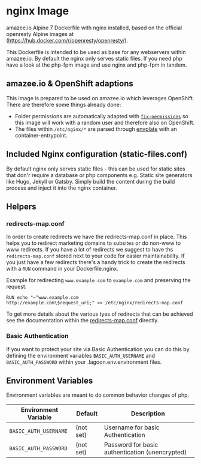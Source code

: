 # nginx Image
amazee.io Alpine 7 Dockerfile with nginx installed, based on the official openresty Alpine images at (https://hub.docker.com/r/openresty/openresty/).

This Dockerfile is intended to be used as base for any webservers within amazee.io. By default the nginx only serves static files. If you need php have a look at the php-fpm image and use nginx and php-fpm in tandem.

## amazee.io & OpenShift adaptions
This image is prepared to be used on amazee.io which leverages OpenShift. There are therefore some things already done:

- Folder permissions are automatically adapted with [`fix-permissions`](https://github.com/sclorg/s2i-base-container/blob/master/bin/fix-permissions) so this image will work with a random user and therefore also on OpenShift.
- The files within `/etc/nginx/*` are parsed through [envplate](https://github.com/kreuzwerker/envplate) with an container-entrypoint.

## Included Nginx configuration (static-files.conf)
By default nginx only serves static files - this can be used for static sites that don'r require a database or php components e.g. Static site generators like Hugo, Jekyll or Gatsby. Simply build the content during the build process and inject it into the nginx container.

## Helpers
### redirects-map.conf
In order to create redirects we have the redirects-map.conf in place. This helps you to redirect marketing domains to subsites or do non-www to www redirects.
If you have a lot of redirects we suggest to have ths `redirects-map.conf` stored next to your code for easier maintainability.
If you just have a few redirects there's a handy trick to create the redirects with a `RUN` command in your Dockerfile.nginx.


Example for redirecting `www.example.com` to `example.com` and preserving the request.

```
RUN echo "~^www.example.com           http://example.com\$request_uri;" >> /etc/nginx/redirects-map.conf

```

To get more details about the various tyes of redirects that can be achieved see the documentation within the [redirects-map.conf](https://github.com/amazeeio/lagoon/blob/master/images/nginx/redirects-map.conf) directly.


### Basic Authentication
If you want to protect your site via Basic Authentication you can do this by defining the environment variables `BASIC_AUTH_USERNAME` and `BASIC_AUTH_PASSWORD` within your .lagoon.env.environment files.


## Environment Variables
Environment variables are meant to do common behavior changes of php.

| Environment Variable              | Default   | Description |
| --------------------------------- | --------- | ------------ |
| `BASIC_AUTH_USERNAME`          | (not set)     | Username for basic Authentication|
| `BASIC_AUTH_PASSWORD`              | (not set)    | Password for basic authentication (unencrypted)

